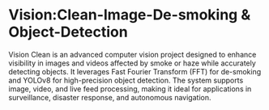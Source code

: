 # Vision:Clean-Image-De-smoking & Object-Detection
Vision Clean is an advanced computer vision project designed to enhance visibility in images and videos affected by smoke or haze while accurately detecting objects. It leverages Fast Fourier Transform (FFT) for de-smoking and YOLOv8 for high-precision object detection. The system supports image, video, and live feed processing, making it ideal for applications in surveillance, disaster response, and autonomous navigation.
